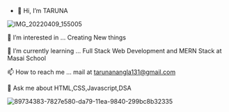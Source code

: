 - 👋 Hi, I’m TARUNA

![IMG_20220409_155005](https://user-images.githubusercontent.com/99668292/162999916-c4f2d7dc-9521-4dc7-b1c7-32f8de54bafe.jpg)

👀 I’m interested in ... Creating New things

🌱 I’m currently learning ... Full Stack Web Development and MERN Stack at Masai School

📫 How to reach me ... mail at tarunanangla131@gmail.com

💬 Ask me about HTML,CSS,Javascript,DSA

![89734383-7827e580-da79-11ea-9840-299bc8b32335](https://user-images.githubusercontent.com/99668292/163000603-d1c4922b-c36c-49c0-9abd-90dddcbf08a5.jpg)
